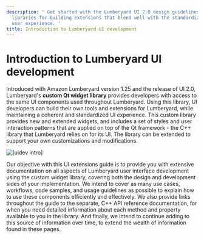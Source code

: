 ```yaml
---
description: ' Get started with the Lumberyard UI 2.0 design guidelines and component
  libraries for building extensions that blend well with the standardized Lumberyard
  user experience. '
title: Introduction to Lumberyard UI development
---
```



# Introduction to Lumberyard UI development<a name="ui-dev-intro"></a>

Introduced with Amazon Lumberyard version 1\.25 and the release of UI 2\.0, Lumberyard's **custom Qt widget library** provides developers with access to the same UI components used throughout Lumberyard\. Using this library, UI developers can build their own tools and extensions for Lumberyard, while maintaining a coherent and standardized UI experience\. This custom library provides new and extended widgets, and includes a set of styles and user interaction patterns that are applied on top of the Qt framework \- the C\+\+ library that Lumberyard relies on for its UI\. The library can be extended to support your own customizations and modifications\.

![\[uidev intro\]](/images/tools-ui/uidev-intro.png)

Our objective with this UI extensions guide is to provide you with extensive documentation on all aspects of Lumberyard user interface development using the custom widget library, covering both the design and development sides of your implementation\. We intend to cover as many use cases, workflows, code samples, and usage guidelines as possible to explain how to use these components efficiently and effectively\. We also provide links throughout the guide to the separate, C\+\+ API reference documentation, for when you need detailed information about each method and property available to you in the library\. And finally, we intend to continue adding to this source of information over time, to extend the wealth of information found in these pages\.
